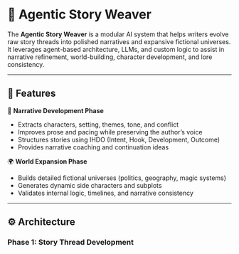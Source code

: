 
# 🧠 Agentic Story Weaver

The **Agentic Story Weaver** is a modular AI system that helps writers evolve raw story threads into polished narratives and expansive fictional universes. It leverages agent-based architecture, LLMs, and custom logic to assist in narrative refinement, world-building, character development, and lore consistency.

---

## 🌟 Features

📝 **Narrative Development Phase**
- Extracts characters, setting, themes, tone, and conflict
- Improves prose and pacing while preserving the author’s voice
- Structures stories using IHDO (Intent, Hook, Development, Outcome)
- Provides narrative coaching and continuation ideas

🌍 **World Expansion Phase**
- Builds detailed fictional universes (politics, geography, magic systems)
- Generates dynamic side characters and subplots
- Validates internal logic, timelines, and narrative consistency

---

## ⚙️ Architecture

### Phase 1: Story Thread Development

